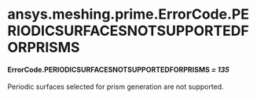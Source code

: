 # ansys.meshing.prime.ErrorCode.PERIODICSURFACESNOTSUPPORTEDFORPRISMS

<a id="ansys.meshing.prime.ErrorCode.PERIODICSURFACESNOTSUPPORTEDFORPRISMS"></a>

#### ErrorCode.PERIODICSURFACESNOTSUPPORTEDFORPRISMS *= 135*

Periodic surfaces selected for prism generation are not supported.

<!-- !! processed by numpydoc !! -->
